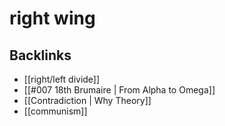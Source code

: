 # right wing



## Backlinks

-   [[right/left divide]]
-   [[#007 18th Brumaire | From Alpha to Omega]]
-   [[Contradiction | Why Theory]]
-   [[communism]]
